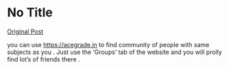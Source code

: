 # No Title

[Original Post](https://discourse.onlinedegree.iitm.ac.in/t/163381/3)

<p>you can use <a href="https://acegrade.in" rel="noopener nofollow ugc">https://acegrade.in</a> to find community of people with same subjects as you . Just use the ‘Groups’ tab of the website and you will prolly find lot’s of friends there .</p>